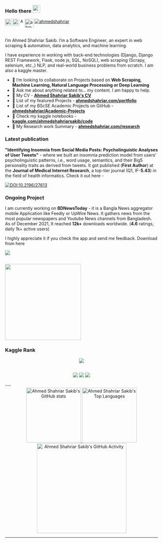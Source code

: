 <!-- <img src="https://media0.giphy.com/media/Nx0rz3jtxtEre/giphy.gif?cid=ecf05e475z0s30l4crjq7nvpzygw53ri44glm5qsrm37b0vs&rid=giphy.gif&ct=g"> -->

### Hello there <img src="https://media.giphy.com/media/hvRJCLFzcasrR4ia7z/giphy.gif" width="25px">
<a href="https://www.linkedin.com/in/ahmedshahriar/">
  <img align="left" alt="Ahmed Shahriar Sakib's LinkedIn" width="22px" src="https://raw.githubusercontent.com/peterthehan/peterthehan/master/assets/linkedin.svg" />
</a>
<a href="https://twitter.com/ahmed__shahriar">
  <img align="left" alt="ahmed__shahriar | Twitter" width="22px" src="https://raw.githubusercontent.com/peterthehan/peterthehan/master/assets/twitter.svg" />
</a>
<a href="https://www.kaggle.com/ahmedshahriarsakib">
  <img align="left" alt="Ahmed Shahriar Sakib's Kaggle Profile" width="12px" src="https://symbols.getvecta.com/stencil_86/5_kaggle-icon.c9fc72341a.svg" />
</a>
<a href="mailto:ahmed.shahriar.sakib@gmail.com?subject=Github%20Visitor&body=Hi%20Sakib,...">
  <img align="left" alt="ahmed.shahriar.sakib@gmail.com" width="29px" src="https://seeklogo.com/images/G/gmail-new-2020-logo-32DBE11BB4-seeklogo.com.png" />
</a>


<a href="https://github.com/ahmedshahriar" target="_blank"><p align="left"> <img src="https://komarev.com/ghpvc/?username=ahmedshahriar&label=Profile%20views&color=129e00" alt="ahmedshahriar" /> </p><a/> 

<br />

I’m Ahmed Shahriar Sakib. I’m a Software Engineer, an expert in web scraping & automation, data analytics, and machine learning.
  
I have experience in working with back-end technologies (Django, Django REST Framework, Flask, node js, SQL, NoSQL), web scraping (Scrapy, selenium, etc.,) NLP, and real-world business problems from scratch. I am also a kaggle master.

 
- 👯 I’m looking to collaborate on Projects based on **Web Scraping, Machine Learning, Natural Language Processing or Deep Learning** 
- 💬 Ask me about anything related to... my content. I am happy to help.
- 🔵 My CV - **[Ahmed Shahriar Sakib's CV](https://ahmedshahriar.com/assets/files/ahmed_shahriar_sakib_cv.pdf)**
- 🔵 List of my featured Projects - **[ahmedshahriar.com/portfolio](https://ahmedshahriar.com/portfolio)**
- 🔵 List of my BScSE Academic Projects on GitHub - **[ahmedshahriar/Academic-Projects](https://github.com/ahmedshahriar/Academic-Projects)**
- 🔵 Check my kaggle notebooks - **[kaggle.com/ahmedshahriarsakib/code](https://www.kaggle.com/ahmedshahriarsakib/code)**
- 🔵 My Research work Summary - **[ahmedshahriar.com/research](https://ahmedshahriar.com/research)**
  
### Latest publication

**"Identifying Insomnia from Social Media Posts: Psycholinguistic Analyses of User Tweets"** - where we built an insomnia prediction model from users’ psycholinguistic patterns, i.e., word usage, semantics, and their Big5 personality traits as derived from tweets. It got published (**First Author**) at the **Journal of Medical Internet Research**, a top-tier journal (Q1, IF-**5.43**) in the field of health informatics.
Check it out here -  
  
[![DOI:10.2196/27613](http://img.shields.io/badge/DOI-10.1101/2021.01.08.425840-1E70C2.svg)](https://doi.org/10.2196/27613)

### Ongoing Project
  
I am currently working on **BDNewsToday** - it is a Bangla News aggregator mobile Application like Feedly or UpWire News. It gathers news from the most popular newspapers and Youtube News channels from Bangladesh. As of December 2021, It reached **12k+** downloads worldwide. (**4.6** ratings, daily 1k+ active users)
  
I highly appreciate it if you check the app and send me feedback. Download from here

[<img src="https://img.shields.io/badge/Google_Play-414141?style=for-the-badge&logo=google-play&logoColor=white" />](https://play.google.com/store/apps/details?id=com.softaholik.bdnewstoday&hl=en&gl=US "BDNewsToday")


<a title="BDNewstoday Android" href="https://play.google.com/store/apps/details?id=com.softaholik.bdnewstoday&hl=en&gl=US"> <img src="https://user-images.githubusercontent.com/40615350/121086998-aeeb9b00-c805-11eb-8fee-80f28a36eeca.png" width="250"/></a>
---

### Kaggle Rank

<div align="center">
  <a href="https://www.kaggle.com/ahmedshahriarsakib"><img src="https://road-to-kaggle-grandmaster.vercel.app/api/simple/ahmedshahriarsakib" /></a>
</div>
 <br> 
<p align="center">
  <img src="https://road-to-kaggle-grandmaster.vercel.app/api/badges/ahmedshahriarsakib/dataset" />
  <img src="https://road-to-kaggle-grandmaster.vercel.app/api/badges/ahmedshahriarsakib/notebook" />
  <img src="https://road-to-kaggle-grandmaster.vercel.app/api/badges/ahmedshahriarsakib/discussion" />
</p>
---
  
<div align="center">
  <a href="https://github.com/ahmedshahriar">
  <img height="180em" src="https://github-readme-stats.vercel.app/api?username=ahmedshahriar&show_icons=true&theme=dark&include_all_commits=true&count_private=true" alt="Ahmed Shahriar Sakib's GitHub stats"/>
  <img height="180em" src="https://github-readme-stats.vercel.app/api/top-langs/?username=ahmedshahriar&layout=compact&langs_count=7&theme=dark" alt="Ahmed Shahriar Sakib's Top Languages"/>
  <img height="295em"  src="https://activity-graph.herokuapp.com/graph?username=ahmedshahriar&theme=xcode" alt="Ahmed Shahriar Sakib's GitHub Activity"/>
  </a>
</div>
  
---

<!--

Here are some ideas to get you started:


- 🔭 I’m currently working on ...
- 🌱 I’m currently learning ...
- 👯 I’m looking to collaborate on ...
- 🤔 I’m looking for help with ...
- 💬 Ask me about ...
- 📫 How to reach me: ...
- 😄 Pronouns: ...
- ⚡ Fun fact: ...
-->
